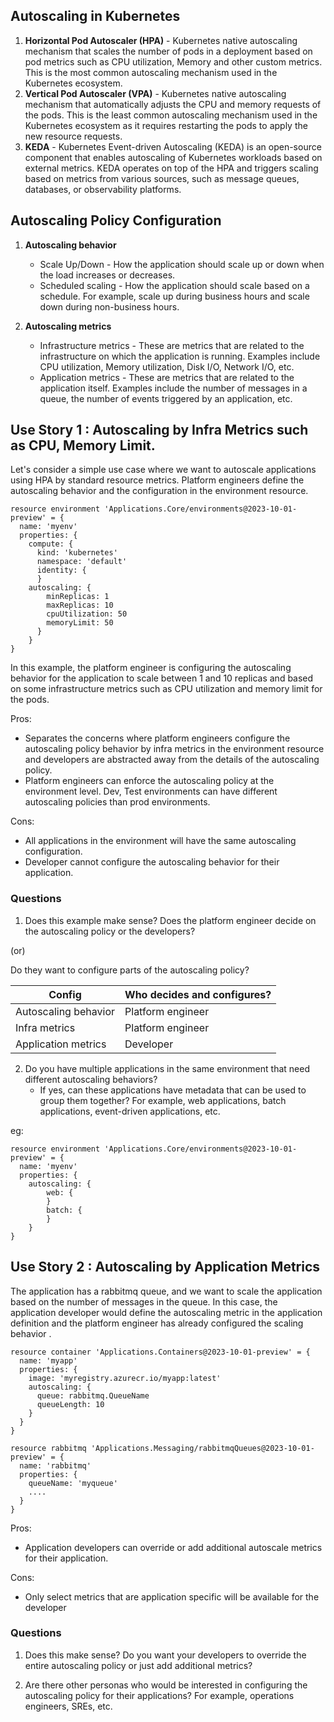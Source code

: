 ## Autoscaling in Kubernetes 

1. **Horizontal Pod Autoscaler (HPA)** - Kubernetes native autoscaling mechanism that scales the number of pods in a deployment based on pod metrics such as CPU utilization, Memory and other custom metrics. This is the most common autoscaling mechanism used in the Kubernetes ecosystem.
2. **Vertical Pod Autoscaler (VPA)** - Kubernetes native autoscaling mechanism that automatically adjusts the CPU and memory requests of the pods. This is the least common autoscaling mechanism used in the Kubernetes ecosystem as it requires restarting the pods to apply the new resource requests.
3. **KEDA** - Kubernetes Event-driven Autoscaling (KEDA) is an open-source component that enables autoscaling of Kubernetes workloads based on external metrics. KEDA operates on top of the HPA and triggers scaling based on metrics from various sources, such as message queues, databases, or observability platforms.

## Autoscaling Policy Configuration

1. **Autoscaling behavior** 
   - Scale Up/Down - How the application should scale up or down when the load increases or decreases. 
   - Scheduled scaling - How the application should scale based on a schedule. For example, scale up during business hours and scale down during non-business hours.

2. **Autoscaling metrics**
    - Infrastructure metrics - These are metrics that are related to the infrastructure on which the application is running. Examples include CPU utilization, Memory utilization, Disk I/O, Network I/O, etc.
    - Application metrics - These are metrics that are related to the application itself. Examples include the number of messages in a queue, the number of events triggered by an application, etc.

## Use Story 1 : Autoscaling by Infra Metrics such as CPU, Memory Limit.

Let's consider a simple use case where we want to autoscale applications using HPA by standard resource metrics. Platform engineers define the autoscaling behavior and the configuration in the environment resource.

```bicep
resource environment 'Applications.Core/environments@2023-10-01-preview' = {
  name: 'myenv'
  properties: {
    compute: {
      kind: 'kubernetes'
      namespace: 'default' 
      identity: {          
      }
    autoscaling: {
        minReplicas: 1
        maxReplicas: 10
        cpuUtilization: 50
        memoryLimit: 50
      }
    }
}
```
In this example, the platform engineer is configuring the autoscaling behavior for the application to scale between 1 and 10 replicas and based on some infrastructure metrics such as CPU utilization and memory limit for the pods.

Pros:
- Separates the concerns where platform engineers configure the autoscaling policy behavior by infra metrics in the environment resource and developers are abstracted away from the details of the autoscaling policy.
- Platform engineers can enforce the autoscaling policy at the environment level. Dev, Test environments can have different autoscaling policies than prod environments. 

Cons:
- All applications in the environment will have the same autoscaling configuration.
- Developer cannot configure the autoscaling behavior for their application.

### Questions

1. Does this example make sense? Does the platform engineer decide on the autoscaling policy or the developers? 

(or)

Do they want to configure parts of the autoscaling policy?

|Config| Who decides and configures?|
|---|---|
| Autoscaling behavior | Platform engineer |
| Infra metrics | Platform engineer |
| Application metrics | Developer |

2. Do you have multiple applications in the same environment that need different autoscaling behaviors? 
    - If yes, can these applications have metadata that can be used to group them together? For example, web applications, batch applications, event-driven applications, etc.

eg:

```bicep
resource environment 'Applications.Core/environments@2023-10-01-preview' = {
  name: 'myenv'
  properties: {
    autoscaling: {
        web: {
        }
        batch: {
        }
    }
}
```

## Use Story 2 : Autoscaling by Application Metrics

The application has a rabbitmq queue, and we want to scale the application based on the number of messages in the queue. In this case, the application developer would define the autoscaling metric in the application definition and the platform engineer has already configured the scaling behavior . 

```bicep
resource container 'Applications.Containers@2023-10-01-preview' = {
  name: 'myapp'
  properties: {
    image: 'myregistry.azurecr.io/myapp:latest'
    autoscaling: {
      queue: rabbitmq.QueueName
      queueLength: 10
    }
  }
}

resource rabbitmq 'Applications.Messaging/rabbitmqQueues@2023-10-01-preview' = {
  name: 'rabbitmq'
  properties: {
    queueName: 'myqueue'
    ....
  }
}
``` 

Pros:
- Application developers can override or add additional autoscale metrics for their application.

Cons:
- Only select metrics that are application specific will be available for the developer 

### Questions

1. Does this make sense? Do you want your developers to override the entire autoscaling policy or just add additional metrics?

1. Are there other personas who would be interested in configuring the autoscaling policy for their applications? For example, operations engineers, SREs, etc.
